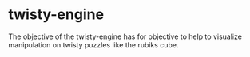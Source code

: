 # twisty-engine
The objective of the twisty-engine has for objective to help to visualize manipulation on twisty puzzles like the rubiks cube.
